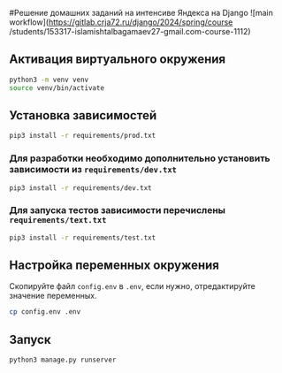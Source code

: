 #Решение домашних заданий на интенсиве Яндекса на Django
![main workflow](https://gitlab.crja72.ru/django/2024/spring/course
/students/153317-islamishtalbagamaev27-gmail.com-course-1112)


## Активация виртуального окружения
```bash
python3 -m venv venv
source venv/bin/activate
```


## Установка зависимостей
```bash
pip3 install -r requirements/prod.txt
```


### Для разработки необходимо дополнительно установить зависимости из `requirements/dev.txt`
```bash
pip3 install -r requirements/dev.txt
```



### Для запуска тестов зависимости перечислены `requirements/text.txt`
```bash
pip3 install -r requirements/test.txt
```
 


## Настройка переменных окружения
Скопируйте файл `config.env` в `.env`, если нужно, отредактируйте значение
переменных.
```bash
cp config.env .env
```
 

## Запуск
```bash
python3 manage.py runserver
```